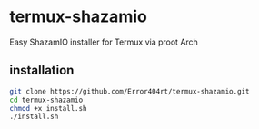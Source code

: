 # termux-shazamio
Easy ShazamIO installer for Termux via proot Arch
## installation 
```bash
git clone https://github.com/Error404rt/termux-shazamio.git
cd termux-shazamio
chmod +x install.sh
./install.sh
